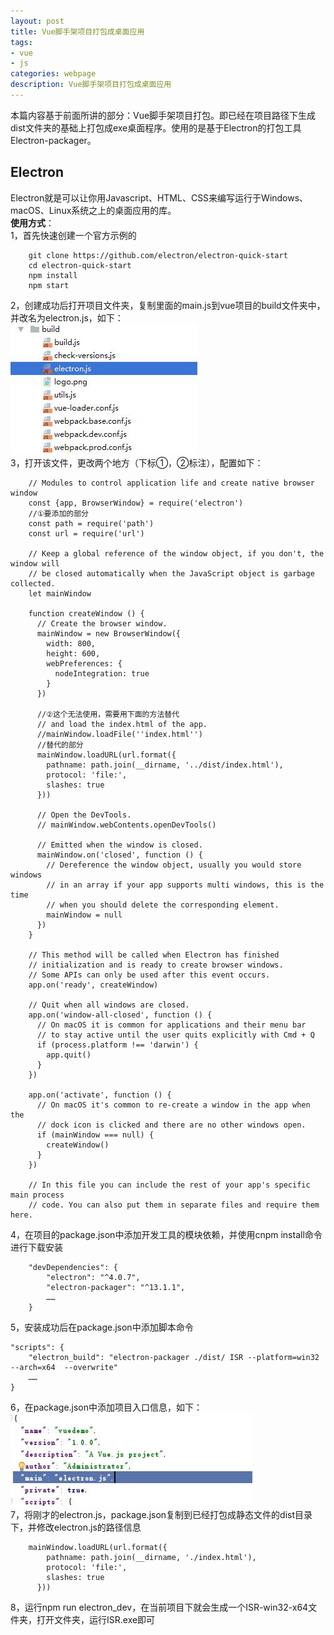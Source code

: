 ```yaml
---
layout: post
title: Vue脚手架项目打包成桌面应用
tags:
- vue
- js
categories: webpage
description: Vue脚手架项目打包成桌面应用
---
```

本篇内容基于前面所讲的部分：Vue脚手架项目打包。即已经在项目路径下生成dist文件夹的基础上打包成exe桌面程序。使用的是基于Electron的打包工具Electron-packager。  

<!-- more -->

## Electron  
Electron就是可以让你用Javascript、HTML、CSS来编写运行于Windows、macOS、Linux系统之上的桌面应用的库。  
**使用方式**：  
1，首先快速创建一个官方示例的  
```
	git clone https://github.com/electron/electron-quick-start
	cd electron-quick-start
	npm install
	npm start
```
2，创建成功后打开项目文件夹，复制里面的main.js到vue项目的build文件夹中，并改名为electron.js，如下：  
![build文件夹结构](\assets\img\vue_pack2exe_1.jpg)  
3，打开该文件，更改两个地方（下标①，②标注），配置如下：  
```
	// Modules to control application life and create native browser window
	const {app, BrowserWindow} = require('electron')
	//①要添加的部分
	const path = require('path')
	const url = require('url')

	// Keep a global reference of the window object, if you don't, the window will
	// be closed automatically when the JavaScript object is garbage collected.
	let mainWindow

	function createWindow () {
	  // Create the browser window.
	  mainWindow = new BrowserWindow({
		width: 800,
		height: 600,
		webPreferences: {
		  nodeIntegration: true
		}
	  })

	  //②这个无法使用，需要用下面的方法替代
	  // and load the index.html of the app.
	  //mainWindow.loadFile(''index.html'')
	  //替代的部分
	  mainWindow.loadURL(url.format({
		pathname: path.join(__dirname, '../dist/index.html'),
		protocol: 'file:',
		slashes: true
	  }))

	  // Open the DevTools.
	  // mainWindow.webContents.openDevTools()

	  // Emitted when the window is closed.
	  mainWindow.on('closed', function () {
		// Dereference the window object, usually you would store windows
		// in an array if your app supports multi windows, this is the time
		// when you should delete the corresponding element.
		mainWindow = null
	  })
	}

	// This method will be called when Electron has finished
	// initialization and is ready to create browser windows.
	// Some APIs can only be used after this event occurs.
	app.on('ready', createWindow)

	// Quit when all windows are closed.
	app.on('window-all-closed', function () {
	  // On macOS it is common for applications and their menu bar
	  // to stay active until the user quits explicitly with Cmd + Q
	  if (process.platform !== 'darwin') {
		app.quit()
	  }
	})

	app.on('activate', function () {
	  // On macOS it's common to re-create a window in the app when the
	  // dock icon is clicked and there are no other windows open.
	  if (mainWindow === null) {
		createWindow()
	  }
	})

	// In this file you can include the rest of your app's specific main process
	// code. You can also put them in separate files and require them here.
```
4，在项目的package.json中添加开发工具的模块依赖，并使用cnpm install命令进行下载安装  
```
	"devDependencies": {
		"electron": "^4.0.7",
		"electron-packager": "^13.1.1",
		……
	}
```
5，安装成功后在package.json中添加脚本命令  
```
"scripts": {
	"electron_build": "electron-packager ./dist/ ISR --platform=win32 --arch=x64  --overwrite"
	……
}

```
6，在package.json中添加项目入口信息，如下：  
![项目入口信息](\assets\img\vue_pack2exe_2.jpg)  
7，将刚才的electron.js，package.json复制到已经打包成静态文件的dist目录下，并修改electron.js的路径信息  
```
	mainWindow.loadURL(url.format({
		pathname: path.join(__dirname, './index.html'),
		protocol: 'file:',
		slashes: true
	  }))
```
8，运行npm run electron_dev，在当前项目下就会生成一个ISR-win32-x64文件夹，打开文件夹，运行ISR.exe即可
